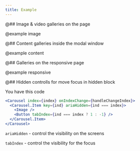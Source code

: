 ```yaml
---
title: Example
---
```


@## Image & video galleries on the page

@example image

@## Content galleries inside the modal window

@example content

@## Galleries on the responsive page

@example responsive

@## Hidden controlls for move focus in hidden block

You have this code

```jsx
<Carousel index={index} onIndexChange={handleChangeIndex}>
  <Carousel.Item key={ind} ariaHidden={ind === index}>
    <Image />
    <Button tabIndex={ind === index ? 1 : -1} />
  </Carousel.Item>
</Carousel>
```

`ariaHidden` - control the visibility on the screens

`tabIndex` - control the visibility for the focus
